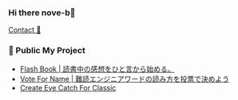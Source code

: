 ### Hi there nove-b👋

[Contact 📧](<mailto:nove.b.web@gmail.com>)

### 🚀 Public My Project
- [ Flash Book | 読書中の感想をひと言から始める。](https://flashbook.app)
- [Vote For Name | 難読エンジニアワードの読み方を投票で決めよう](https://vote-for-name.vercel.app/)
- [Create Eye Catch For Classic](https://wordpress.org/plugins/create-eye-catch-for-classic/)


